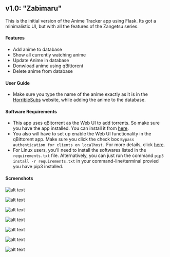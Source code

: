 ## v1.0: "Zabimaru"
This is the initial version of the Anime Tracker app using Flask. Its got a minimalistic UI, but with all the features of the Zangetsu series.

#### Features
- Add anime to database
- Show all currently watching anime
- Update Anime in database
- Donwload anime using qBittorent
- Delete anime from database


#### User Guide
- Make sure you type the name of the anime exactly as it is in the [HorribleSubs](https://horriblesubs.info/) website, while adding the anime to the database.


#### Software Requirements
- This app uses qBitorrent as the Web UI to add torrents. So make sure you have the app installed. You can install it from [here](https://www.qbittorrent.org/download.php).
- You also will have to set up enable the Web UI functionality in the qBittorent app. Make sure you click the check box ```Bypass authentication for clients on localhost.``` For more details, click [here](https://github.com/lgallard/qBittorrent-Controller/wiki/How-to-enable-the-qBittorrent-Web-UI).
- For Linux users, you'll need to install the softwares listed in the ```requirements.txt``` file. Alternatively, you can just run the command ``` pip3 install -r requirements.txt ``` in your command-line/terminal provied you have pip3 installed.

#### Screenshots

![alt text](https://github.com/ashwindasr/Anime-Tracker/blob/master/assets/images/img3.png)

![alt text](https://github.com/ashwindasr/Anime-Tracker/blob/master/assets/images/img4.png)

![alt text](https://github.com/ashwindasr/Anime-Tracker/blob/master/assets/images/img5.png)

![alt text](https://github.com/ashwindasr/Anime-Tracker/blob/master/assets/images/img6.png)

![alt text](https://github.com/ashwindasr/Anime-Tracker/blob/master/assets/images/img7.png)

![alt text](https://github.com/ashwindasr/Anime-Tracker/blob/master/assets/images/img8.png)

![alt text](https://github.com/ashwindasr/Anime-Tracker/blob/master/assets/images/img9.png)
